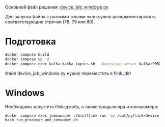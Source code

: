 Основной файл решения: [device_job_windows.py](../device_job_windows.py)

Для запуска файла с разными типами окон нужно раскомментировать
соответствующие строчки (78, 79 или 80).

# Подготовка

```bash
docker compose build
docker compose up -d
docker compose exec kafka kafka-topics.sh --bootstrap-server kafka:9092 --create --topic itmo2023 --partitions 2 --replication-factor 1
```

Файл device_job_windows.py нужно переместить в flink_dir/

# Windows

Необходимо запустить flink-джобу, а также продьюсера и консьюмера:

```bash
docker compose exec jobmanager ./bin/flink run -py /opt/pyflink/device_job_windows.py -d
bash run_producer_and_consumer.sh
```